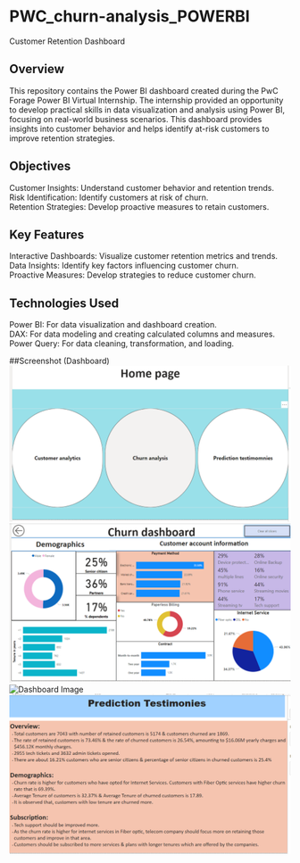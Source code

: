 # PWC_churn-analysis_POWERBI
Customer Retention Dashboard

## Overview
This repository contains the Power BI dashboard created during the PwC Forage Power BI Virtual Internship. The internship provided an opportunity to develop practical skills in data visualization and analysis using Power BI, focusing on real-world business scenarios. This dashboard provides insights into customer behavior and helps identify at-risk customers to improve retention strategies.

## Objectives
Customer Insights: Understand customer behavior and retention trends.                                                                                                                                                  
Risk Identification: Identify customers at risk of churn.                                                                                                                                                              
Retention Strategies: Develop proactive measures to retain customers.                                                                                                                                                                                                                                                                                             

## Key Features
Interactive Dashboards: Visualize customer retention metrics and trends.                                                                                                                                               
Data Insights: Identify key factors influencing customer churn.                                                                                                                                                        
Proactive Measures: Develop strategies to reduce customer churn.                                                                                                                                                                                                                                                                                                                                                                             
## Technologies Used
Power BI: For data visualization and dashboard creation.                                                                                                                                                          
DAX: For data modeling and creating calculated columns and measures.                                                                                                                                                 
Power Query: For data cleaning, transformation, and loading.

##Screenshot (Dashboard)
![Dashboard Image](https://github.com/Drupad-H-S/PWC_churn-analysis_POWERBI/blob/main/1.png)                                                                          
![Dashboard Image](https://github.com/Drupad-H-S/PWC_churn-analysis_POWERBI/blob/main/2.png)                                                                                    
![Dashboard Image](hhttps://github.com/Drupad-H-S/PWC_churn-analysis_POWERBI/blob/main/3.png)                                                                        
![Dashboard Image](https://github.com/Drupad-H-S/PWC_churn-analysis_POWERBI/blob/main/4.png)

